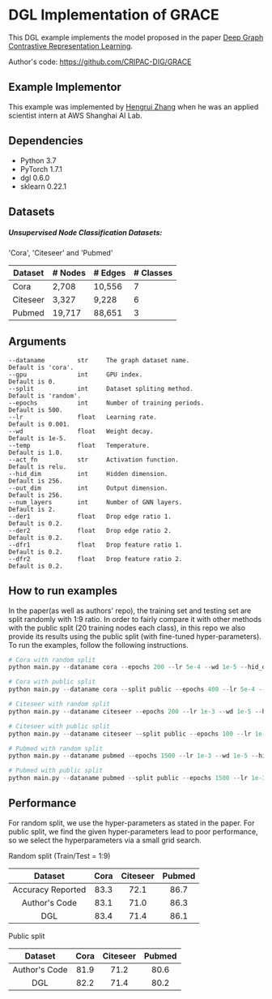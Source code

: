 # DGL Implementation of GRACE
This DGL example implements the model proposed in the paper [Deep Graph Contrastive Representation Learning](https://arxiv.org/abs/2006.04131).

Author's code: https://github.com/CRIPAC-DIG/GRACE

## Example Implementor

This example was implemented by [Hengrui Zhang](https://github.com/hengruizhang98) when he was an applied scientist intern at AWS Shanghai AI Lab.

## Dependencies

- Python 3.7
- PyTorch 1.7.1
- dgl 0.6.0
- sklearn 0.22.1

## Datasets

##### Unsupervised Node Classification Datasets:

'Cora', 'Citeseer' and 'Pubmed'

| Dataset  | # Nodes | # Edges | # Classes |
| -------- | ------- | ------- | --------- |
| Cora     | 2,708   | 10,556  | 7         |
| Citeseer | 3,327   | 9,228   | 6         |
| Pubmed   | 19,717  | 88,651  | 3         |


## Arguments

```
--dataname         str     The graph dataset name.                Default is 'cora'.
--gpu              int     GPU index.                             Default is 0.
--split            int     Dataset spliting method.               Default is 'random'.
--epochs           int     Number of training periods.            Default is 500.
--lr               float   Learning rate.                         Default is 0.001.
--wd               float   Weight decay.                          Default is 1e-5.
--temp             float   Temperature.                           Default is 1.0.
--act_fn           str     Activation function.                   Default is relu.
--hid_dim          int     Hidden dimension.                      Default is 256.
--out_dim          int     Output dimension.                      Default is 256.
--num_layers       int     Number of GNN layers.                  Default is 2.
--der1             float   Drop edge ratio 1.                     Default is 0.2. 
--der2             float   Drop edge ratio 2.                     Default is 0.2. 
--dfr1             float   Drop feature ratio 1.                  Default is 0.2. 
--dfr2             float   Drop feature ratio 2.                  Default is 0.2. 
```

## How to run examples

In the paper(as well as authors' repo), the training set and testing set are split randomly with 1:9 ratio. In order to fairly compare it with other methods with the public split (20 training nodes each class), in this repo we also provide its results using the public split (with fine-tuned hyper-parameters). To run the examples, follow the following instructions.

```python
# Cora with random split
python main.py --dataname cora --epochs 200 --lr 5e-4 --wd 1e-5 --hid_dim 128 --out_dim 128 --act_fn relu --der1 0.2 --der2 0.4 --dfr1 0.3 --dfr2 0.4 --temp 0.4

# Cora with public split
python main.py --dataname cora --split public --epochs 400 --lr 5e-4 --wd 1e-5 --hid_dim 256 --out_dim 256 --act_fn relu --der1 0.3 --der2 0.4 --dfr1 0.3 --dfr2 0.4 --temp 0.4

# Citeseer with random split
python main.py --dataname citeseer --epochs 200 --lr 1e-3 --wd 1e-5 --hid_dim 256 --out_dim 256 --act_fn prelu --der1 0.2 --der2 0.0 --dfr1 0.3 --dfr2 0.2 --temp 0.9

# Citeseer with public split
python main.py --dataname citeseer --split public --epochs 100 --lr 1e-3 --wd 1e-5 --hid_dim 512 --out_dim 512 --act_fn prelu --der1 0.3 --der2 0.3 --dfr1 0.3 --dfr2 0.3 --temp 0.4

# Pubmed with random split
python main.py --dataname pubmed --epochs 1500 --lr 1e-3 --wd 1e-5 --hid_dim 256 --out_dim 256 --act_fn relu --der1 0.4 --der2 0.1 --dfr1 0.0 --dfr2 0.2 --temp 0.7

# Pubmed with public split
python main.py --dataname pubmed --split public --epochs 1500 --lr 1e-3 --wd 1e-5 --hid_dim 256 --out_dim 256 --act_fn relu --der1 0.4 --der2 0.1 --dfr1 0.0 --dfr2 0.2 --temp 0.7
```

## 	Performance

For random split, we use the hyper-parameters as stated in the paper. For public split,  we find the given hyper-parameters lead to poor performance, so we select the hyperparameters via a small grid search.

Random split (Train/Test = 1:9)

|      Dataset      | Cora | Citeseer | Pubmed |
| :---------------: | :--: | :------: | :----: |
| Accuracy Reported | 83.3 |   72.1   |  86.7  |
|   Author's Code   | 83.1 |   71.0   |  86.3  |
|        DGL        | 83.4 |   71.4   |  86.1  |

Public split

|    Dataset    | Cora | Citeseer | Pubmed |
| :-----------: | :--: | :------: | :----: |
| Author's Code | 81.9 |   71.2   |  80.6  |
|      DGL      | 82.2 |   71.4   |  80.2  |
